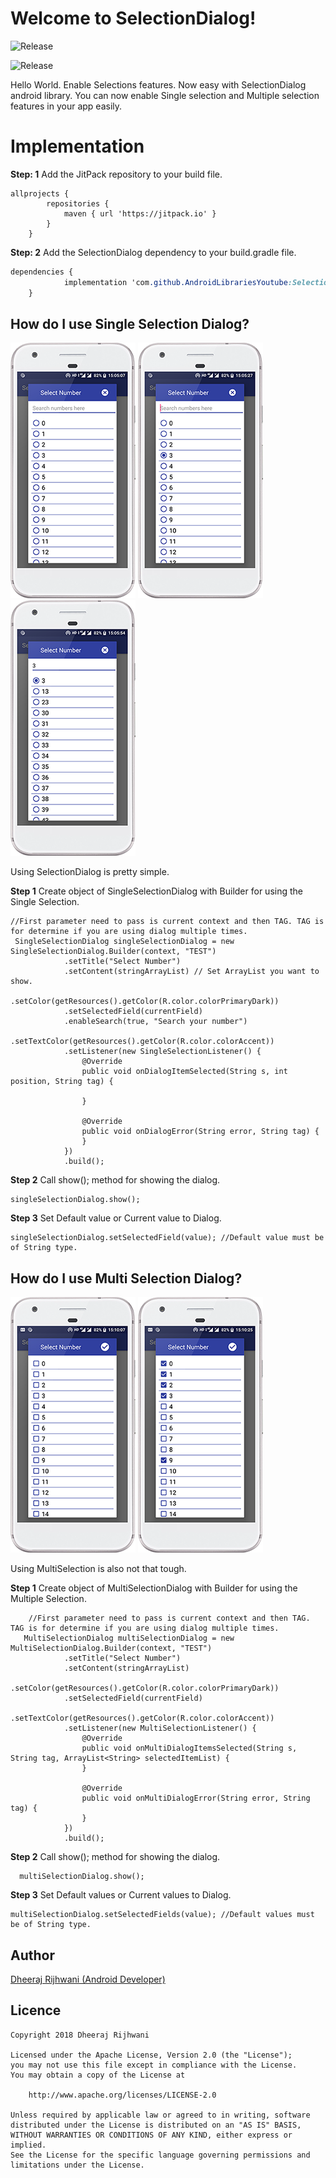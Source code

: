 # Welcome to SelectionDialog!

![Release](https://jitpack.io/v/AndroidLibrariesYoutube/SelectionDialog.svg)

![Release](https://img.shields.io/badge/Android%20Arsenal-SelectionDialog-green.svg?style=flat)

Hello World. 
Enable Selections features. Now easy with SelectionDialog android library. You can now enable Single selection and Multiple selection features in your app easily.


# Implementation
**Step: 1**
  Add the JitPack repository to your build file.

 

    allprojects {
    		repositories {
    			maven { url 'https://jitpack.io' }
    		}
    	}
 **Step: 2**
  Add the SelectionDialog dependency to your build.gradle file.

```css
dependencies {
	        implementation 'com.github.AndroidLibrariesYoutube:SelectionDialog:1.0.2'
	}
```



## How do I use Single Selection Dialog?

![Screenshot 1](https://github.com/AndroidLibrariesYoutube/SelectionDialog/blob/master/screenshot1.png)
![Screenshot 2](https://github.com/AndroidLibrariesYoutube/SelectionDialog/blob/master/screenshot2.png)
![Screenshot 3](https://github.com/AndroidLibrariesYoutube/SelectionDialog/blob/master/screenshot3.png)

Using SelectionDialog is pretty simple.

**Step 1**
Create object of SingleSelectionDialog with Builder for using the Single Selection.

  

	//First parameter need to pass is current context and then TAG. TAG is for determine if you are using dialog multiple times.            
	 SingleSelectionDialog singleSelectionDialog = new SingleSelectionDialog.Builder(context, "TEST")
                .setTitle("Select Number")
                .setContent(stringArrayList) // Set ArrayList you want to show.
                .setColor(getResources().getColor(R.color.colorPrimaryDark))	 
                .setSelectedField(currentField)					
                .enableSearch(true, "Search your number")			
                .setTextColor(getResources().getColor(R.color.colorAccent))	
                .setListener(new SingleSelectionListener() {
                    @Override
                    public void onDialogItemSelected(String s, int position, String tag) {
                       
                    }

                    @Override
                    public void onDialogError(String error, String tag) {
                    }
                })								
                .build();
            
      
       
**Step 2**
Call show(); method for showing the dialog.    

    singleSelectionDialog.show();
    
**Step 3**
 Set Default value or Current value to Dialog.

    singleSelectionDialog.setSelectedField(value); //Default value must be of String type.


## How do I use Multi Selection Dialog?

![Screenshot 4](https://github.com/AndroidLibrariesYoutube/SelectionDialog/blob/master/screenshot4.png)
![Screenshot 5](https://github.com/AndroidLibrariesYoutube/SelectionDialog/blob/master/screenshot5.png)

Using MultiSelection is also not that tough.

**Step 1**
Create object of MultiSelectionDialog with Builder for using the Multiple Selection.

  

      	//First parameter need to pass is current context and then TAG. TAG is for determine if you are using dialog multiple times.            
	   MultiSelectionDialog multiSelectionDialog = new MultiSelectionDialog.Builder(context, "TEST")
                .setTitle("Select Number")
                .setContent(stringArrayList)
                .setColor(getResources().getColor(R.color.colorPrimaryDark))
                .setSelectedField(currentField)
                .setTextColor(getResources().getColor(R.color.colorAccent))
                .setListener(new MultiSelectionListener() {
                    @Override
                    public void onMultiDialogItemsSelected(String s, String tag, ArrayList<String> selectedItemList) {
                    }

                    @Override
                    public void onMultiDialogError(String error, String tag) {
                    }
                })
                .build();


**Step 2**
Call show(); method for showing the dialog.    

      multiSelectionDialog.show();

 **Step 3**
 Set Default values or Current values to Dialog.

    multiSelectionDialog.setSelectedFields(value); //Default values must be of String type.

## Author
[Dheeraj Rijhwani (Android Developer)](https://www.youtube.com/channel/UCEhHMXJs1V4mXGfJ4pSWaoA)

## Licence

```
Copyright 2018 Dheeraj Rijhwani

Licensed under the Apache License, Version 2.0 (the "License");
you may not use this file except in compliance with the License.
You may obtain a copy of the License at

    http://www.apache.org/licenses/LICENSE-2.0

Unless required by applicable law or agreed to in writing, software
distributed under the License is distributed on an "AS IS" BASIS,
WITHOUT WARRANTIES OR CONDITIONS OF ANY KIND, either express or implied.
See the License for the specific language governing permissions and
limitations under the License.


